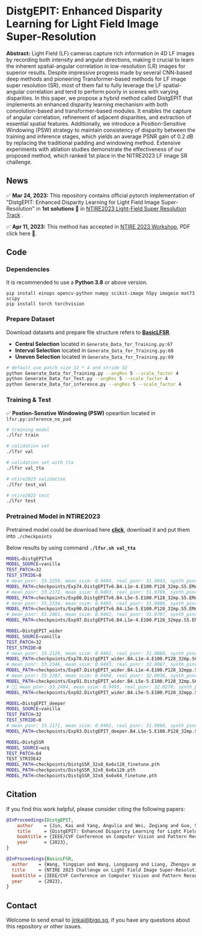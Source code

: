 # DistgEPIT: Enhanced Disparity Learning for Light Field Image Super-Resolution

**Abstract:** Light Field (LF) cameras capture rich information in 4D LF images by recording both intensity and angular directions, making it crucial to learn the inherent spatial-angular correlation in low-resolution (LR) images for superior results. Despite impressive progress made by several CNN-based deep methods and pioneering Transformer-based methods for LF image super resolution (SR), most of them fail to fully leverage the LF spatial-angular correlation and tend to perform poorly in scenes with varying disparities. In this paper, we propose a hybrid method called DistgEPIT that implements an enhanced disparity learning mechanism with both convolution-based and transformer-based modules. It enables the capture of angular correlation, refinement of adjacent disparities, and extraction of essential spatial features. Additionally, we introduce a Position-Sensitive Windowing (PSW) strategy to maintain consistency of disparity between the training and inference stages, which yields an average PSNR gain of 0.2 dB by replacing the traditional padding and windowing method. Extensive experiments with ablation studies demonstrate the effectiveness of our proposed method, which ranked 1st place in the NITRE2023 LF image SR challenge.

## News

✅ **Mar 24, 2023:** This repository contains official pytorch implementation of "DistgEPIT: Enhanced Disparity Learning for Light Field Image Super-Resolution" in **1st solutions 👑** in [NTIRE2023 Light-Field Super Resolution Track](https://codalab.lisn.upsaclay.fr/competitions/9201) .

✅ **Apr 11, 2023:** This method has accepted in [NTIRE 2023 Workshop](https://cvlai.net/ntire/2023/), PDF click here 👋.

## Code

### Dependencies

It is recommended to use a **Python 3.8** or above version.

```
pip install einops opencv-python numpy scikit-image h5py imageio mat73 scipy
pip install torch torchvision
```

### Prepare Dataset

Download datasets and prepare file structure refers to [**BasicLFSR**](https://github.com/ZhengyuLiang24/BasicLFSR).
- **Central Selection** located in `Generate_Data_for_Training.py:67`
- **Interval Selection** located in `Generate_Data_for_Training.py:68`
- **Uneven Selection** located in `Generate_Data_for_Training.py:69`

```bash
# default use patch size 32 * 4 and stride 32
python Generate_Data_for_Training.py --angRes 5 --scale_factor 4
python Generate_Data_for_Test.py --angRes 5 --scale_factor 4
python Generate_Data_for_inference.py --angRes 5 --scale_factor 4
```

### Training & Test

✅ **Postion-Senstive Windowing (PSW)** opeartion located in `lfsr.py:inference_no_pad`

```bash
# training model
./lfsr train

# validation set
./lfsr val

# validation set with tta
./lfsr val_tta

# ntire2023 validation
./lfsr test_val

# ntire2023 test
./lfsr test
```

### Pretrained Model in NTIRE2023

Pretrained model could be download here [**click**](https://drive.google.com/file/d/1xTLmxR5RO_VtN8f_XerqEAmEsjuvNTY4/view?usp=share_link), download it and put them into `./checkpoints`

Below results by using command **`./lfsr.sh val_tta`**

```bash
MODEL=DistgEPITv6
MODEL_SOURCE=vanilla
TEST_PATCH=32
TEST_STRIDE=8
# mean_psnr: 33.2259, mean_ssim: 0.9494, real_psnr: 31.9943, synth_psnr: 35.0733
MODEL_PATH=checkpoints/Exp74.DistgEPITv6.B4.L1e-4.E100.P128_32mp.S5.EMA0.999.pth
# mean_psnr: 33.2172, mean_ssim: 0.9493, real_psnr: 31.9789, synth_psnr: 35.0746
MODEL_PATH=checkpoints/Exp80.DistgEPITv6.B4.L5e-5.E100.P128_32mp.S5.EMA0.999.FT.pth
# mean_psnr: 33.2334, mean_ssim: 0.9495, real_psnr: 31.9986, synth_psnr: 35.0856
MODEL_PATH=checkpoints/Exp90.DistgEPITv6.B4.L5e-5.E100.P128_32mp.S5.EMA0.999.FT2.pth
# mean_psnr: 33.2061, mean_ssim: 0.9492, real_psnr: 31.9707, synth_psnr: 35.0593
MODEL_PATH=checkpoints/Exp97.DistgEPITv6.B4.L1e-4.E100.P128_32mpp.S5.EMA0.999.FT.pth

MODEL=DistgEPIT_wider
MODEL_SOURCE=vanilla
TEST_PATCH=32
TEST_STRIDE=8
# mean_psnr: 33.2129, mean_ssim: 0.9492, real_psnr: 31.9880, synth_psnr: 35.0502
MODEL_PATH=checkpoints/Exp78.DistgEPIT_wider.B4.L1e-4.E100.P128_32mp.S6.EMA0.999.FT.pth
# mean_psnr: 33.2346, mean_ssim: 0.9493, real_psnr: 32.0087, synth_psnr: 35.0735
MODEL_PATH=checkpoints/Exp87.DistgEPIT_wider.B4.L1e-4.E100.P128_32mpp.S6.EMA0.999.FT.pth
# mean_psnr: 33.2287, mean_ssim: 0.9494, real_psnr: 32.0036, synth_psnr: 35.0664
MODEL_PATH=checkpoints/Exp91.DistgEPIT_wider.B4.L5e-5.E100.P128_32mp.S6.EMA0.999.FTT.pth
# 🌟🌟 mean_psnr: 33.2494, mean_ssim: 0.9495, real_psnr: 32.0270, synth_psnr: 35.0832
MODEL_PATH=checkpoints/Exp92.DistgEPIT_wider.B4.L5e-5.E100.P128_32mpp.S6.EMA0.999.FTT.pth

MODEL=DistgEPIT_deeper
MODEL_SOURCE=vanilla
TEST_PATCH=32
TEST_STRIDE=8
# mean_psnr: 33.2171, mean_ssim: 0.9492, real_psnr: 31.9998, synth_psnr: 35.0432
MODEL_PATH=checkpoints/Exp93.DistgEPIT_deeper.B4.L5e-5.E100.P128_32mp.S6.EMA.0.999.FT.pth

MODEL=DistgSSR
MODEL_SOURCE=wzq
TEST_PATCH=84
TEST_STRIDE42
MODEL_PATH=checkpoints/DistgSSR_32x8_6x6x128_finetune.pth
MODEL_PATH=checkpoints/DistgSSR_32x8_6x6x128.pth
MODEL_PATH=checkpoints/DistgSSR_32x8_6x6x64_finetune.pth
```

## Citation

If you find this work helpful, please consider citing the following papers:

```bibtex
@InProceedings{DistgEPIT,
    author    = {Jin, Kai and Yang, Angulia and Wei, Zeqiang and Guo, Sha and Gao, Mingzhi and Zhou, Xiuzhuang},
    title     = {DistgEPIT: Enhanced Disparity Learning for Light Field Image Super-Resolution},
    booktitle = {IEEE/CVF Conference on Computer Vision and Pattern Recognition Workshops (CVPRW)},
    year      = {2023},
}
```

```bibtex
@InProceedings{BasicLFSR,
  author    = {Wang, Yingqian and Wang, Longguang and Liang, Zhengyu and Yang, Jungang and Timofte, Radu and Guo, Yulan and Jin, Kai and Wei, Zeqiang and Yang, Angulia and Guo, Sha and Gao, Mingzhi and Zhou, Xiuzhuang and Duong, Vinh Van and Huu, Thuc Nguyen and Yim, Jonghoon and Jeon, Byeungwoo and Liu, Yutong and Cheng, Zhen and Xiao, Zeyu and Xu, Ruikang and Xiong, Zhiwei and Liu, Gaosheng and Jin, Manchang and Yue, Huanjing and Yang, Jingyu and Gao, Chen and Zhang, Shuo and Chang, Song and Lin, Youfang and Chao, Wentao and Wang, Xuechun and Wang, Guanghui and Duan, Fuqing and Xia, Wang and Wang, Yan and Xia, Peiqi and Wang, Shunzhou and Lu, Yao and Cong, Ruixuan and Sheng, Hao and Yang, Da and Chen, Rongshan and Wang, Sizhe and Cui, Zhenglong and Chen, Yilei and Lu, Yongjie and Cai, Dongjun and An, Ping and Salem, Ahmed and Ibrahem, Hatem and Yagoub, Bilel and Kang, Hyun-Soo and Zeng, Zekai and Wu, Heng},
  title     = {NTIRE 2023 Challenge on Light Field Image Super-Resolution: Dataset, Methods and Results},
  booktitle = {IEEE/CVF Conference on Computer Vision and Pattern Recognition Workshops (CVPRW)},
  year      = {2023},
}
```

## Contact

Welcome to send email to jinkai@bigo.sg, if you have any questions about this repository or other issues.
